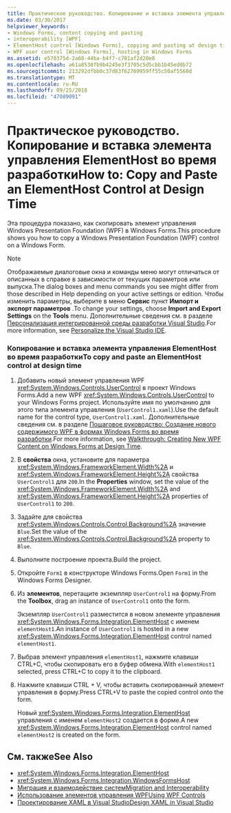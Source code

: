 ```yaml
---
title: Практическое руководство. Копирование и вставка элемента управления ElementHost во время разработки
ms.date: 03/30/2017
helpviewer_keywords:
- Windows Forms, content copying and pasting
- interoperability [WPF]
- ElementHost control [Windows Forms], copying and pasting at design time
- WPF user control [Windows Forms], hosting in Windows Forms
ms.assetid: e570375d-2a68-44ba-b4f7-c781af2d20e8
ms.openlocfilehash: a61a8538fb9b4245e3f3705c5d5cbb1b45ed0b72
ms.sourcegitcommit: 213292dfbb0c37d83f62709959ff55c50af5560d
ms.translationtype: MT
ms.contentlocale: ru-RU
ms.lasthandoff: 09/25/2018
ms.locfileid: "47089091"
---
```

# <a name="how-to-copy-and-paste-an-elementhost-control-at-design-time"></a><span data-ttu-id="6bc53-102">Практическое руководство. Копирование и вставка элемента управления ElementHost во время разработки</span><span class="sxs-lookup"><span data-stu-id="6bc53-102">How to: Copy and Paste an ElementHost Control at Design Time</span></span>
<span data-ttu-id="6bc53-103">Эта процедура показано, как скопировать элемент управления Windows Presentation Foundation (WPF) в Windows Forms.</span><span class="sxs-lookup"><span data-stu-id="6bc53-103">This procedure shows you how to copy a Windows Presentation Foundation (WPF) control on a Windows Form.</span></span>  
  
> [!NOTE]
>  <span data-ttu-id="6bc53-104">Отображаемые диалоговые окна и команды меню могут отличаться от описанных в справке в зависимости от текущих параметров или выпуска.</span><span class="sxs-lookup"><span data-stu-id="6bc53-104">The dialog boxes and menu commands you see might differ from those described in Help depending on your active settings or edition.</span></span> <span data-ttu-id="6bc53-105">Чтобы изменить параметры, выберите в меню **Сервис** пункт **Импорт и экспорт параметров** .</span><span class="sxs-lookup"><span data-stu-id="6bc53-105">To change your settings, choose **Import and Export Settings** on the **Tools** menu.</span></span> <span data-ttu-id="6bc53-106">Дополнительные сведения см. в разделе [Персонализация интегрированной среды разработки Visual Studio](/visualstudio/ide/personalizing-the-visual-studio-ide).</span><span class="sxs-lookup"><span data-stu-id="6bc53-106">For more information, see [Personalize the Visual Studio IDE](/visualstudio/ide/personalizing-the-visual-studio-ide).</span></span>  
  
### <a name="to-copy-and-paste-an-elementhost-control-at-design-time"></a><span data-ttu-id="6bc53-107">Копирование и вставка элемента управления ElementHost во время разработки</span><span class="sxs-lookup"><span data-stu-id="6bc53-107">To copy and paste an ElementHost control at design time</span></span>  
  
1.  <span data-ttu-id="6bc53-108">Добавить новый элемент управления WPF <xref:System.Windows.Controls.UserControl> в проект Windows Forms.</span><span class="sxs-lookup"><span data-stu-id="6bc53-108">Add a new WPF <xref:System.Windows.Controls.UserControl> to your Windows Forms project.</span></span> <span data-ttu-id="6bc53-109">Используйте имя по умолчанию для этого типа элемента управления (`UserControl1.xaml`).</span><span class="sxs-lookup"><span data-stu-id="6bc53-109">Use the default name for the control type, `UserControl1.xaml`.</span></span> <span data-ttu-id="6bc53-110">Дополнительные сведения см. в разделе [Пошаговое руководство: Создание нового содержимого WPF в формах Windows Forms во время разработки](../../../../docs/framework/winforms/advanced/walkthrough-creating-new-wpf-content-on-windows-forms-at-design-time.md).</span><span class="sxs-lookup"><span data-stu-id="6bc53-110">For more information, see [Walkthrough: Creating New WPF Content on Windows Forms at Design Time](../../../../docs/framework/winforms/advanced/walkthrough-creating-new-wpf-content-on-windows-forms-at-design-time.md).</span></span>  
  
2.  <span data-ttu-id="6bc53-111">В **свойства** окна, установите для параметра <xref:System.Windows.FrameworkElement.Width%2A> и <xref:System.Windows.FrameworkElement.Height%2A> свойства `UserControl1` для `200`.</span><span class="sxs-lookup"><span data-stu-id="6bc53-111">In the **Properties** window, set the value of the <xref:System.Windows.FrameworkElement.Width%2A> and <xref:System.Windows.FrameworkElement.Height%2A> properties of `UserControl1` to `200`.</span></span>  
  
3.  <span data-ttu-id="6bc53-112">Задайте для свойства <xref:System.Windows.Controls.Control.Background%2A> значение `Blue`.</span><span class="sxs-lookup"><span data-stu-id="6bc53-112">Set the value of the <xref:System.Windows.Controls.Control.Background%2A> property to `Blue`.</span></span>  
  
4.  <span data-ttu-id="6bc53-113">Выполните построение проекта.</span><span class="sxs-lookup"><span data-stu-id="6bc53-113">Build the project.</span></span>  
  
5.  <span data-ttu-id="6bc53-114">Откройте `Form1` в конструкторе Windows Forms.</span><span class="sxs-lookup"><span data-stu-id="6bc53-114">Open `Form1` in the Windows Forms Designer.</span></span>  
  
6.  <span data-ttu-id="6bc53-115">Из **элементов**, перетащите экземпляр `UserControl1` на форму.</span><span class="sxs-lookup"><span data-stu-id="6bc53-115">From the **Toolbox**, drag an instance of `UserControl1` onto the form.</span></span>  
  
     <span data-ttu-id="6bc53-116">Экземпляр `UserControl1` разместится в новом элементе управления <xref:System.Windows.Forms.Integration.ElementHost> с именем `elementHost1`.</span><span class="sxs-lookup"><span data-stu-id="6bc53-116">An instance of `UserControl1` is hosted in a new <xref:System.Windows.Forms.Integration.ElementHost> control named `elementHost1`.</span></span>  
  
7.  <span data-ttu-id="6bc53-117">Выбрав элемент управления `elementHost1`, нажмите клавиши CTRL+C, чтобы скопировать его в буфер обмена.</span><span class="sxs-lookup"><span data-stu-id="6bc53-117">With `elementHost1` selected, press CTRL+C to copy it to the clipboard.</span></span>  
  
8.  <span data-ttu-id="6bc53-118">Нажмите клавиши CTRL + V, чтобы вставить скопированный элемент управления в форму.</span><span class="sxs-lookup"><span data-stu-id="6bc53-118">Press CTRL+V to paste the copied control onto the form.</span></span>  
  
     <span data-ttu-id="6bc53-119">Новый <xref:System.Windows.Forms.Integration.ElementHost> управления с именем `elementHost2` создается в форме.</span><span class="sxs-lookup"><span data-stu-id="6bc53-119">A new <xref:System.Windows.Forms.Integration.ElementHost> control named `elementHost2` is created on the form.</span></span>  
  
## <a name="see-also"></a><span data-ttu-id="6bc53-120">См. также</span><span class="sxs-lookup"><span data-stu-id="6bc53-120">See Also</span></span>  

- <xref:System.Windows.Forms.Integration.ElementHost>  
- <xref:System.Windows.Forms.Integration.WindowsFormsHost>   
- [<span data-ttu-id="6bc53-121">Миграция и взаимодействие систем</span><span class="sxs-lookup"><span data-stu-id="6bc53-121">Migration and Interoperability</span></span>](../../../../docs/framework/wpf/advanced/migration-and-interoperability.md)  
- [<span data-ttu-id="6bc53-122">Использование элементов управления WPF</span><span class="sxs-lookup"><span data-stu-id="6bc53-122">Using WPF Controls</span></span>](../../../../docs/framework/winforms/advanced/using-wpf-controls.md)  
- [<span data-ttu-id="6bc53-123">Проектирование XAML в Visual Studio</span><span class="sxs-lookup"><span data-stu-id="6bc53-123">Design XAML in Visual Studio</span></span>](/visualstudio/designers/designing-xaml-in-visual-studio)